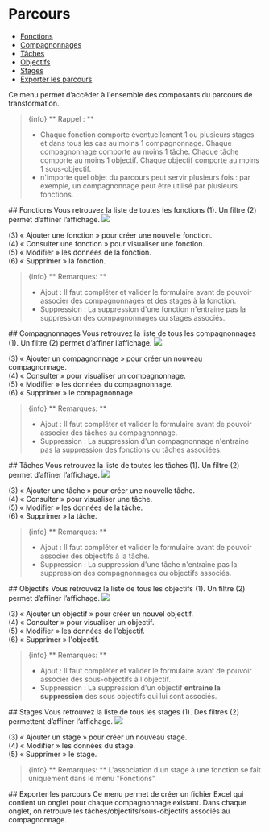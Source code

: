 # Parcours

- [Fonctions](#fonctions)
- [Compagnonnages](#compagnonnages)
- [Tâches](#taches)
- [Objectifs](#objectifs)
- [Stages](#stages)
- [Exporter les parcours](#export_parcours)

Ce menu permet d’accéder à l'ensemble des composants du parcours de transformation.

> {info} **  Rappel : ** 
> - Chaque fonction comporte éventuellement 1 ou plusieurs stages et dans tous les cas au moins 1 compagnonnage. Chaque compagnonnage comporte au moins 1 tâche. Chaque tâche comporte au moins 1 objectif. Chaque objectif comporte au moins 1 sous-objectif.
> - n'importe quel objet du parcours peut servir plusieurs fois : par exemple, un compagnonnage peut être utilisé par plusieurs fonctions.

<a name="fonctions">
## Fonctions
Vous retrouvez la liste de toutes les fonctions (1). Un filtre (2) permet d’affiner l’affichage.

<img src="{{ url(asset('docs/images/' . env('DOC_VERSION') . '/parcours/liste_fonctions.png' )) }}">

(3) « Ajouter une fonction » pour créer une nouvelle fonction.  
(4) « Consulter une fonction » pour visualiser une fonction.  
(5) « Modifier » les données de la fonction.  
(6) « Supprimer » la fonction.  

> {info} ** Remarques: **
> - Ajout : Il faut compléter et valider le formulaire avant de pouvoir associer des compagnonnages et des stages à la fonction.
> - Suppression : La suppression d'une fonction n'entraine pas la suppression des compagnonnages ou stages associés.

<a name="compagnonnages">
## Compagnonnages
Vous retrouvez la liste de tous les compagnonnages (1). Un filtre (2) permet d’affiner l’affichage.

<img src="{{ url(asset('docs/images/' . env('DOC_VERSION') . '/parcours/liste_comps.png' )) }}">

(3) « Ajouter un compagnonnage » pour créer un nouveau compagnonnage.  
(4) « Consulter » pour visualiser un compagnonnage.  
(5) « Modifier » les données du compagnonnage.  
(6) « Supprimer » le compagnonnage.

> {info} ** Remarques: **
> - Ajout : Il faut compléter et valider le formulaire avant de pouvoir associer des tâches au compagnonnage.
> - Suppression : La suppression d'un compagnonnage n'entraine pas la suppression des fonctions ou tâches associées.


<a name="taches">
## Tâches
Vous retrouvez la liste de toutes les tâches (1). Un filtre (2) permet d’affiner l’affichage.

<img src="{{ url(asset('docs/images/' . env('DOC_VERSION') . '/parcours/liste_taches.png' )) }}">

(3) « Ajouter une tâche » pour créer une nouvelle tâche.  
(4) « Consulter » pour visualiser une tâche.  
(5) « Modifier » les données de la tâche.  
(6) « Supprimer » la tâche.


> {info} ** Remarques: **
> - Ajout : Il faut compléter et valider le formulaire avant de pouvoir associer des objectifs à la tâche.
> - Suppression : La suppression d'une tâche n'entraine pas la suppression des compagnonnages ou objectifs associés.

<a name="objectifs">
## Objectifs
Vous retrouvez la liste de tous les objectifs (1). Un filtre (2) permet d’affiner l’affichage.

<img src="{{ url(asset('docs/images/' . env('DOC_VERSION') . '/parcours/liste_objectifs.png' )) }}">

(3) « Ajouter un objectif » pour créer un nouvel objectif.  
(4) « Consulter » pour visualiser un objectif.  
(5) « Modifier » les données de l'objectif.  
(6) « Supprimer » l'objectif.

> {info} ** Remarques: **
> - Ajout : Il faut compléter et valider le formulaire avant de pouvoir associer des sous-objectifs à l'objectif.
> - Suppression : La suppression d'un objectif **entraine la suppression** des sous objectifs qui lui sont associés.

<a name="stages">
## Stages
Vous retrouvez la liste de tous les stages (1). Des filtres (2) permettent d’affiner l’affichage.

<img src="{{ url(asset('docs/images/' . env('DOC_VERSION') . '/parcours/liste_stages.png' )) }}">

(3) « Ajouter un stage » pour créer un nouveau stage.  
(4) « Modifier » les données du stage.  
(5) « Supprimer » le stage.

> {info} ** Remarques: **
> L'association d'un stage à une fonction se fait uniquement dans le menu "Fonctions"



<a name="export_parcours">
## Exporter les parcours
Ce menu permet de créer un fichier Excel qui contient un onglet pour chaque compagnonnage existant. Dans chaque onglet, on retrouve les tâches/objectifs/sous-objectifs associés au compagnonnage.


